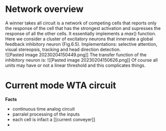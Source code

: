 
# Network overview
A winner takes all circuit is a network of competing cells that reports only the response of the cell that has the strongest activation and supresses the response of all the other cells. It essentially implements a $max()$ function. Here we consider a cluster of excitatory neurons that innervate a global feedback inhibitory neuron (Fig.6.5). Implementations: selective attention, visual stereopsis, tracking and head direction detection.  
![[Pasted image 20230204150449.png]]
The transfer function of the inhibitory neuron is: 
![[Pasted image 20230204150626.png]]
Of course all units may have or not a linear threshold and this complicates things. 

# Current mode WTA circuit

**Facts**
- continuous time analog circuit
- parralel processing of the inputs
- each cell is infact a [[current conveyer]]
- 

